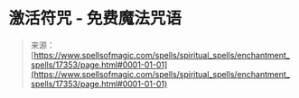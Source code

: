 <!--yml

category: 未分类

date: 2024-06-12 18:58:22

-->

# 激活符咒 - 免费魔法咒语

> 来源：[https://www.spellsofmagic.com/spells/spiritual_spells/enchantment_spells/17353/page.html#0001-01-01](https://www.spellsofmagic.com/spells/spiritual_spells/enchantment_spells/17353/page.html#0001-01-01)
